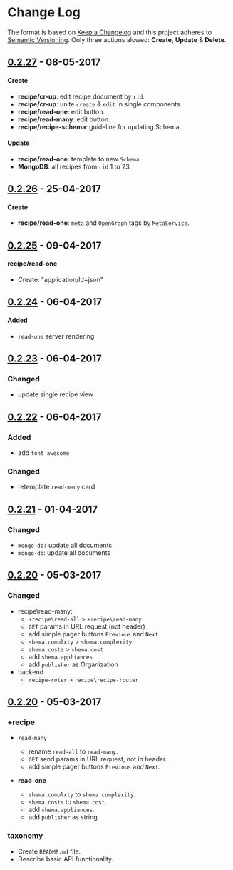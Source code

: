 # Change Log
The format is based on [Keep a Changelog](http://keepachangelog.com/)
and this project adheres to [Semantic Versioning](http://semver.org/).
Only three actions alowed: **Create**, **Update** & **Delete**.

## [0.2.27] - 08-05-2017
#### Create
  - **recipe/cr-up**: edit recipe document by `rid`.
  - **recipe/cr-up**: unite `create` & `edit` in single components.
  - **recipe/read-one**: edit button.
  - **recipe/read-many**: edit button.
  - **recipe/recipe-schema**: guideline for updating Schema.
#### Update
  - **recipe/read-one**: template to new `Schema`.
  - **MongoDB**: all recipes from `rid` 1 to 23.

## [0.2.26] - 25-04-2017
#### Create
  - **recipe/read-one**: `meta` and `OpenGraph` tags by `MetaService`.

## [0.2.25] - 09-04-2017
#### recipe/read-one
-  Create: "application/ld+json"

## [0.2.24] - 06-04-2017
#### Added
 - `read-one` server rendering

## [0.2.23] - 06-04-2017
### Changed
 - update single recipe view


## [0.2.22] - 06-04-2017
### Added
 - add `font awesome`

### Changed
 - retemplate `read-many` card

## [0.2.21] - 01-04-2017
### Changed
  - `mongo-db:` update all documents
  - `mongo-db`: update all documents

## [0.2.20] - 05-03-2017
### Changed
  * recipe\read-many:
    - `+recipe\read-all` > `+recipe\read-many`
    - `GET` params in URL request (not header)
    - add simple pager buttons `Previous` and `Next`
    - `shema.complxty` > `shema.complexity`
    - `shema.costs`    > `shema.cost`
    - add `shema.appliances`
    - add `publisher` as Organization
  * backend
    - `recipe-roter` > `recipe\recipe-router` 

## [0.2.20] - 05-03-2017
### +recipe
  * `read-many`
    - rename `read-all` to `read-many`.
    - `GET` send params in URL request, not in header.
    - add simple pager buttons `Previous` and `Next`.
  * **read-one**

    - `shema.complxty` to `shema.complexity`.
    - `shema.costs` to `shema.cost`.
    - add `shema.appliances`.
    - add `publisher` as string.

### taxonomy
  * Create `README.md` file.
  * Describe basic API functionality.

[0.2.27]: https://github.com/khex/legu/compare/v0.2.0...v0.3.0
[0.2.26]: https://github.com/khex/legu/compare/v0.2.0...v0.3.0
[0.2.25]: https://github.com/khex/legu/compare/v0.2.0...v0.3.0
[0.2.24]: https://github.com/khex/legu/compare/v0.1.0...v0.2.0
[0.2.23]: https://github.com/khex/legu/compare/v0.0.8...v0.1.0
[0.2.22]: https://github.com/khex/legu/compare/v0.0.7...v0.0.8
[0.2.21]: https://github.com/khex/legu/compare/v0.0.6...v0.0.7
[0.2.20]: https://github.com/khex/legu/compare/v0.0.5...v0.0.6
